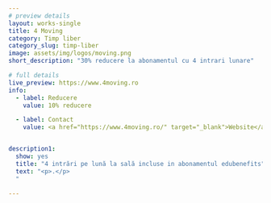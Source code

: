 ```yaml
---
# preview details
layout: works-single
title: 4 Moving
category: Timp liber
category_slug: timp-liber
image: assets/img/logos/moving.png
short_description: "30% reducere la abonamentul cu 4 intrari lunare"

# full details
live_preview: https://www.4moving.ro
info:
  - label: Reducere
    value: 10% reducere

  - label: Contact
    value: <a href="https://www.4moving.ro/" target="_blank">Website</a>


description1:
  show: yes
  title: "4 intrări pe lună la sală incluse in abonamentul edubenefits" 
  text: "<p>.</p>
  "

---
```

